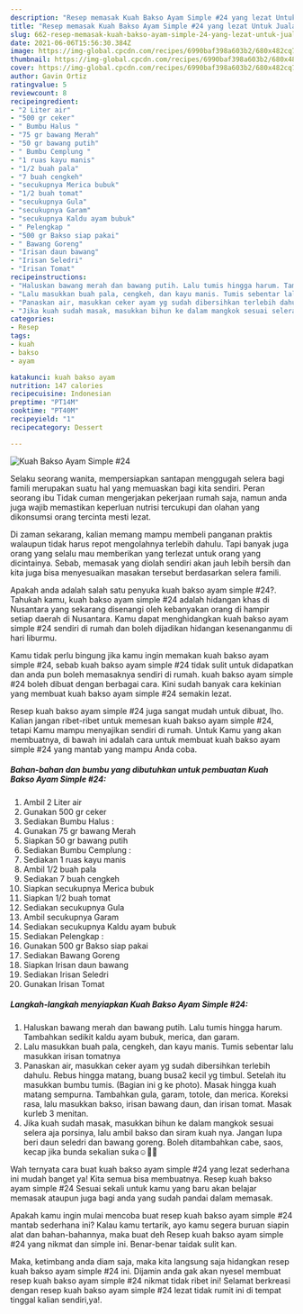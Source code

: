 ```yaml
---
description: "Resep memasak Kuah Bakso Ayam Simple #24 yang lezat Untuk Jualan"
title: "Resep memasak Kuah Bakso Ayam Simple #24 yang lezat Untuk Jualan"
slug: 662-resep-memasak-kuah-bakso-ayam-simple-24-yang-lezat-untuk-jualan
date: 2021-06-06T15:56:30.384Z
image: https://img-global.cpcdn.com/recipes/6990baf398a603b2/680x482cq70/kuah-bakso-ayam-simple-24-foto-resep-utama.jpg
thumbnail: https://img-global.cpcdn.com/recipes/6990baf398a603b2/680x482cq70/kuah-bakso-ayam-simple-24-foto-resep-utama.jpg
cover: https://img-global.cpcdn.com/recipes/6990baf398a603b2/680x482cq70/kuah-bakso-ayam-simple-24-foto-resep-utama.jpg
author: Gavin Ortiz
ratingvalue: 5
reviewcount: 8
recipeingredient:
- "2 Liter air"
- "500 gr ceker"
- " Bumbu Halus "
- "75 gr bawang Merah"
- "50 gr bawang putih"
- " Bumbu Cemplung "
- "1 ruas kayu manis"
- "1/2 buah pala"
- "7 buah cengkeh"
- "secukupnya Merica bubuk"
- "1/2 buah tomat"
- "secukupnya Gula"
- "secukupnya Garam"
- "secukupnya Kaldu ayam bubuk"
- " Pelengkap "
- "500 gr Bakso siap pakai"
- " Bawang Goreng"
- "Irisan daun bawang"
- "Irisan Seledri"
- "Irisan Tomat"
recipeinstructions:
- "Haluskan bawang merah dan bawang putih. Lalu tumis hingga harum. Tambahkan sedikit kaldu ayam bubuk, merica, dan garam."
- "Lalu masukkan buah pala, cengkeh, dan kayu manis. Tumis sebentar lalu masukkan irisan tomatnya"
- "Panaskan air, masukkan ceker ayam yg sudah dibersihkan terlebih dahulu. Rebus hingga matang, buang busa2 kecil yg timbul. Setelah itu masukkan bumbu tumis. (Bagian ini g ke photo). Masak hingga kuah matang sempurna. Tambahkan gula, garam, totole, dan merica. Koreksi rasa, lalu masukkan bakso, irisan bawang daun, dan irisan tomat. Masak kurleb 3 menitan."
- "Jika kuah sudah masak, masukkan bihun ke dalam mangkok sesuai selera aja porsinya, lalu ambil bakso dan siram kuah nya. Jangan lupa beri daun seledri dan bawang goreng. Boleh ditambahkan cabe, saos, kecap jika bunda sekalian suka☺️🙏🏻"
categories:
- Resep
tags:
- kuah
- bakso
- ayam

katakunci: kuah bakso ayam 
nutrition: 147 calories
recipecuisine: Indonesian
preptime: "PT14M"
cooktime: "PT40M"
recipeyield: "1"
recipecategory: Dessert

---
```



![Kuah Bakso Ayam Simple #24](https://img-global.cpcdn.com/recipes/6990baf398a603b2/680x482cq70/kuah-bakso-ayam-simple-24-foto-resep-utama.jpg)

Selaku seorang wanita, mempersiapkan santapan menggugah selera bagi famili merupakan suatu hal yang memuaskan bagi kita sendiri. Peran seorang ibu Tidak cuman mengerjakan pekerjaan rumah saja, namun anda juga wajib memastikan keperluan nutrisi tercukupi dan olahan yang dikonsumsi orang tercinta mesti lezat.

Di zaman  sekarang, kalian memang mampu membeli panganan praktis walaupun tidak harus repot mengolahnya terlebih dahulu. Tapi banyak juga orang yang selalu mau memberikan yang terlezat untuk orang yang dicintainya. Sebab, memasak yang diolah sendiri akan jauh lebih bersih dan kita juga bisa menyesuaikan masakan tersebut berdasarkan selera famili. 



Apakah anda adalah salah satu penyuka kuah bakso ayam simple #24?. Tahukah kamu, kuah bakso ayam simple #24 adalah hidangan khas di Nusantara yang sekarang disenangi oleh kebanyakan orang di hampir setiap daerah di Nusantara. Kamu dapat menghidangkan kuah bakso ayam simple #24 sendiri di rumah dan boleh dijadikan hidangan kesenanganmu di hari liburmu.

Kamu tidak perlu bingung jika kamu ingin memakan kuah bakso ayam simple #24, sebab kuah bakso ayam simple #24 tidak sulit untuk didapatkan dan anda pun boleh memasaknya sendiri di rumah. kuah bakso ayam simple #24 boleh dibuat dengan berbagai cara. Kini sudah banyak cara kekinian yang membuat kuah bakso ayam simple #24 semakin lezat.

Resep kuah bakso ayam simple #24 juga sangat mudah untuk dibuat, lho. Kalian jangan ribet-ribet untuk memesan kuah bakso ayam simple #24, tetapi Kamu mampu menyajikan sendiri di rumah. Untuk Kamu yang akan membuatnya, di bawah ini adalah cara untuk membuat kuah bakso ayam simple #24 yang mantab yang mampu Anda coba.

<!--inarticleads1-->

##### Bahan-bahan dan bumbu yang dibutuhkan untuk pembuatan Kuah Bakso Ayam Simple #24:

1. Ambil 2 Liter air
1. Gunakan 500 gr ceker
1. Sediakan  Bumbu Halus :
1. Gunakan 75 gr bawang Merah
1. Siapkan 50 gr bawang putih
1. Sediakan  Bumbu Cemplung :
1. Sediakan 1 ruas kayu manis
1. Ambil 1/2 buah pala
1. Sediakan 7 buah cengkeh
1. Siapkan secukupnya Merica bubuk
1. Siapkan 1/2 buah tomat
1. Sediakan secukupnya Gula
1. Ambil secukupnya Garam
1. Sediakan secukupnya Kaldu ayam bubuk
1. Sediakan  Pelengkap :
1. Gunakan 500 gr Bakso siap pakai
1. Sediakan  Bawang Goreng
1. Siapkan Irisan daun bawang
1. Sediakan Irisan Seledri
1. Gunakan Irisan Tomat




<!--inarticleads2-->

##### Langkah-langkah menyiapkan Kuah Bakso Ayam Simple #24:

1. Haluskan bawang merah dan bawang putih. Lalu tumis hingga harum. Tambahkan sedikit kaldu ayam bubuk, merica, dan garam.
1. Lalu masukkan buah pala, cengkeh, dan kayu manis. Tumis sebentar lalu masukkan irisan tomatnya
1. Panaskan air, masukkan ceker ayam yg sudah dibersihkan terlebih dahulu. Rebus hingga matang, buang busa2 kecil yg timbul. Setelah itu masukkan bumbu tumis. (Bagian ini g ke photo). Masak hingga kuah matang sempurna. Tambahkan gula, garam, totole, dan merica. Koreksi rasa, lalu masukkan bakso, irisan bawang daun, dan irisan tomat. Masak kurleb 3 menitan.
1. Jika kuah sudah masak, masukkan bihun ke dalam mangkok sesuai selera aja porsinya, lalu ambil bakso dan siram kuah nya. Jangan lupa beri daun seledri dan bawang goreng. Boleh ditambahkan cabe, saos, kecap jika bunda sekalian suka☺️🙏🏻




Wah ternyata cara buat kuah bakso ayam simple #24 yang lezat sederhana ini mudah banget ya! Kita semua bisa membuatnya. Resep kuah bakso ayam simple #24 Sesuai sekali untuk kamu yang baru akan belajar memasak ataupun juga bagi anda yang sudah pandai dalam memasak.

Apakah kamu ingin mulai mencoba buat resep kuah bakso ayam simple #24 mantab sederhana ini? Kalau kamu tertarik, ayo kamu segera buruan siapin alat dan bahan-bahannya, maka buat deh Resep kuah bakso ayam simple #24 yang nikmat dan simple ini. Benar-benar taidak sulit kan. 

Maka, ketimbang anda diam saja, maka kita langsung saja hidangkan resep kuah bakso ayam simple #24 ini. Dijamin anda gak akan nyesel membuat resep kuah bakso ayam simple #24 nikmat tidak ribet ini! Selamat berkreasi dengan resep kuah bakso ayam simple #24 lezat tidak rumit ini di tempat tinggal kalian sendiri,ya!.

